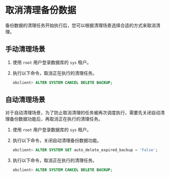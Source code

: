 取消清理备份数据 
=============================

备份数据的清理任务开始执行后，您可以根据清理场景选择合适的方式来取消清理。

手动清理场景 
---------------------------

1. 使用 `root` 用户登录数据库的 `sys` 租户。

   

2. 执行以下命令，取消正在执行的清理任务。

   ```sql
   obclient> ALTER SYSTEM CANCEL DELETE BACKUP;
   ```

   




自动清理场景 
---------------------------

对于自动清理场景，为了防止取消清理的任务被再次调度执行，需要先关闭自动清理备份数据功能后，再取消正在执行的清理任务。

1. 使用 `root` 用户登录数据库的 `sys` 租户。

   

2. 执行以下命令，关闭自动清理备份数据功能。

   ```sql
   obclient> ALTER SYSTEM SET auto_delete_expired_backup = 'False';
   ```

   

3. 执行以下命令，取消正在执行的清理任务。

   ```sql
   obclient> ALTER SYSTEM CANCEL DELETE BACKUP;
   ```

   



